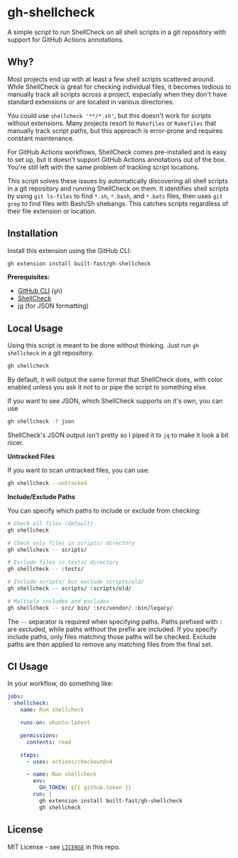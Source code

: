 # gh-shellcheck

A simple script to run ShellCheck on all shell scripts in a git repository
with support for GitHub Actions annotations.

## Why?

Most projects end up with at least a few shell scripts scattered around. While
ShellCheck is great for checking individual files, it becomes tedious to
manually track all scripts across a project, especially when they don't have
standard extensions or are located in various directories.

You could use `shellcheck '**/*.sh'`, but this doesn't work for scripts
without extensions. Many projects resort to `Makefiles` or `Rakefiles` that
manually track script paths, but this approach is error-prone and requires
constant maintenance.

For GitHub Actions workflows, ShellCheck comes pre-installed and is easy to
set up, but it doesn't support GitHub Actions annotations out of the box.
You're still left with the same problem of tracking script locations.

This script solves these issues by automatically discovering all shell scripts
in a git repository and running ShellCheck on them. It identifies shell
scripts by using `git ls-files` to find `*.sh`, `*.bash`, and `*.bats` files,
then uses `git grep` to find files with Bash/Sh shebangs. This catches scripts
regardless of their file extension or location.

## Installation

Install this extension using the GitHub CLI:

```sh
gh extension install built-fast/gh-shellcheck
```

**Prerequisites:**

- [GitHub CLI](https://cli.github.com/) (`gh`)
- [ShellCheck](https://www.shellcheck.net/)
- [jq](https://jqlang.github.io/jq/) (for JSON formatting)

## Local Usage

Using this script is meant to be done without thinking. Just run `gh
shellcheck` in a git repository.

```sh
gh shellcheck
```

By default, it will output the same format that ShellCheck does, with color
enabled unless you ask it not to or pipe the script to something else.

If you want to see JSON, which ShellCheck supports on it's own, you can use

```sh
gh shellcheck -f json
```

ShellCheck's JSON output isn't pretty so I piped it to `jq` to make it look a
bit nicer.

**Untracked Files**

If you want to scan untracked files, you can use:

```sh
gh shellcheck --untracked
```

**Include/Exclude Paths**

You can specify which paths to include or exclude from checking:

```sh
# Check all files (default)
gh shellcheck

# Check only files in scripts/ directory
gh shellcheck -- scripts/

# Exclude files in tests/ directory
gh shellcheck -- :tests/

# Include scripts/ but exclude scripts/old/
gh shellcheck -- scripts/ :scripts/old/

# Multiple includes and excludes
gh shellcheck -- src/ bin/ :src/vendor/ :bin/legacy/
```

The `--` separator is required when specifying paths. Paths prefixed with `:`
are excluded, while paths without the prefix are included. If you specify
include paths, only files matching those paths will be checked. Exclude paths
are then applied to remove any matching files from the final set.

## CI Usage

In your workflow, do something like:

```yaml
jobs:
  shellcheck:
    name: Run shellcheck

    runs-on: ubuntu-latest

    permissions:
      contents: read

    steps:
      - uses: actions/checkout@v4

      - name: Run shellcheck
        env:
          GH_TOKEN: ${{ github.token }}
        run: |
          gh extension install built-fast/gh-shellcheck
          gh shellcheck
```

## License

MIT License - see [`LICENSE`](./LICENSE) in this repo.
